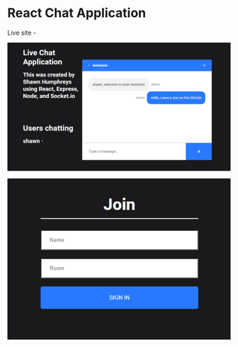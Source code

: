 # React Chat Application

Live site - 

![React Chat Application](./client/image/chat-app.png)

![React Chat Application Join Page](./client/image/join.png)

